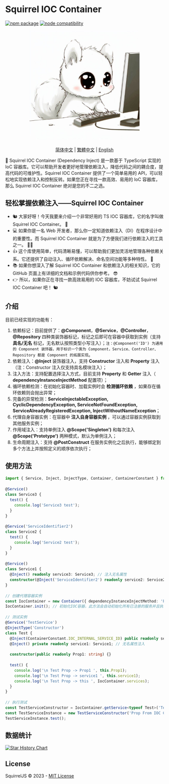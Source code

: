 # Squirrel IOC Container

<!-- Version -->
<p align="left">
  <a href="https://npmjs.com/package/vite"><img src="https://img.shields.io/npm/v/@squirreljs/squirre-ioc-container.svg" alt="npm package"></a>
  <a href="https://nodejs.org/en/about/releases/"><img src="https://img.shields.io/node/v/@squirreljs/squirre-ioc-container.svg" alt="node compatibility"></a>
</p>

<!-- Logo -->
<p align="center">
  <a href="" target="blank"><img src="./assets/logo.jpeg" width="350" alt="Squirrel IOC Container Logo" /></a>
</p>

<!-- Language -->
<p align="center">
  <a href="README.md">简体中文</a> | 
  <a href="README.zh-TW.md">繁體中文</a> | 
  <a href="README.en-US.md">English</a> 
</p>

🎉 Squirrel IOC Container (Dependency Inject) 是一款基于 TypeScript 实现的 IoC 容器库。它可以帮助开发者更好地管理依赖注入，降低代码之间的耦合度，提高代码的可维护性。Squirrel IOC Container 提供了一个简单易用的 API，可以轻松地实现依赖注入和控制反转。如果您正在寻找一款高效、易用的 IoC 容器库，那么 Squirrel IOC Container 绝对是您的不二之选。

## 轻松掌握依赖注入——Squirrel IOC Container

- 🐿️ 大家好呀！今天我要来介绍一个非常好用的 TS IOC 容器库，它的名字叫做 Squirrel IOC Container。 🌰
- 💻 如果你是一名 Web 开发者，那么你一定知道依赖注入（DI）在程序设计中的重要性。而 Squirrel IOC Container 就是为了方便我们进行依赖注入的工具之一。 👨‍💻
- 👍 这个库使用简单，代码清晰易懂，可以帮助我们更加灵活地管理各种依赖关系。它还提供了自动注入、循环依赖解决、命名空间功能等多种特性。 🤩
- 📚 如果你想深入了解 Squirrel IOC Container 和依赖注入的相关知识，它的 GitHub 页面上有详细的文档和示例代码供你参考。 😎
- 👉 所以，如果你正在寻找一款高效易用的 IOC 容器库，不妨试试 Squirrel IOC Container 吧！ 🐿️

## 介绍

目前已经实现的功能有：

1. 依赖标记：目前提供了：**@Component**，**@Service**，**@Controller**，**@Repository** 四种类装饰器标记，标记之后即可在容器中获取到实例（支持 **具名/无名** 标记，无名默认按照类型小写注入）；`注：@Component('ID') 为通用的 Component 装饰器，用于标识一个类为 Component，Service、Controller、Repository 都是 Component 的拓展实现`。
2. 依赖注入：**@Inject** 装饰器注入，支持 **Constructor** 注入和 **Property** 注入（注：Constructor 注入仅支持具名模块注入）；
3. 注入方法：支持配置选择注入方式，目前支持 **Property** 和 **Getter** 注入（ **dependencyInstanceInjectMethod** 配置项）；
4. 循环依赖检测：在初始化容器时、加载实例时会 **检测循环依赖** ，如果存在循环依赖则会抛出异常；
5. 完备的异常检测：**ServiceInjectableException, CyclicDependencyException, ServiceNotFoundException, ServiceAlreadyRegisteredException, InjectWithoutNameException**；
6. 代理自身容器实例：在容器中 **注入自身容器实例** ，可以通过容器实例获取到其他服务实例；
7. 作用域注入：支持单例注入 **@Scope('Singleton')** 和每次注入 **@Scope('Prototype')** 两种模式，默认为单例注入；
8. 生命周期注入：支持 **@PostConstruct** 在服务实例化之后执行，能够绑定到多个方法上并按照定义的顺序依次执行；

## 使用方法

```typescript
import { Service, Inject, InjectType, Container, ContainerConstant } from '@squirreljs/squirre-ioc-container';

@Service()
class Service3 {
  test() {
    console.log('Service3 test');
  }
}

@Service('ServiceIdentifier2')
class Service2 {
  test() {
    console.log('Service2 test');
  }
}

@Service()
class Service1 {
  @Inject() readonly service3: Service3; // 注入无名属性
  constructor(@Inject('ServiceIdentifier2') readonly service2: Service2) {} // 构造函数注入具名属性
}

// 创建代理容器实例
const IocContainer = new Container({ dependencyInstanceInjectMethod: 'Property' });
IocContainer.init(); // 初始化IOC容器，此方法会自动初始化所有已注册的服务并且执行一次循环检测，方便开发者在开发阶段发现循环依赖问题

// 测试实例
@Service('TestService')
@InjectType('Constructor')
class Test {
  @Inject(ContainerConstant.IOC_INTERNAL_SERVICE_ID) public readonly serviceInternal: Container; // 注入代理容器实例
  @Inject() private readonly service1: Service1; // 无名属性注入

  constructor(public readonly Prop1: string) {}

  test() {
    console.log('\n Test Prop -> Prop1 ', this.Prop1);
    console.log('\n Test Prop -> service1 ', this.service1);
    console.log('\n Test Prop -> this ', IocContainer.services);
  }
}

// 执行测试
const TestServiceConstructor = IocContainer.getService<typeof Test>('TestService');
const TestServiceInstance = new TestServiceConstructor('Prop From IOC Container Constructor');
TestServiceInstance.test();
```

## 数据统计

[![Star History Chart](https://api.star-history.com/svg?repos=SquirrelYe/Squirrel-IOC-Container&type=Timeline)](https://star-history.com/#SquirrelYe/Squirrel-IOC-Container&Timeline)

## License

SquirrelJS © 2023 - [MIT License](LICENSE)
